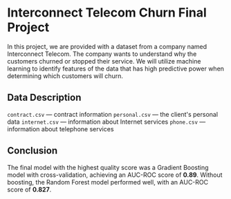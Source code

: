 # Interconnect Telecom Churn Final Project

In this project, we are provided with a dataset from a company named Interconnect Telecom. The company wants to understand why the customers churned or stopped their service. We will utilize machine learning to identify features of the data that has high predictive power when determining which customers will churn.

## Data Description
`contract.csv` — contract information
`personal.csv` — the client's personal data
`internet.csv` — information about Internet services
`phone.csv` — information about telephone services

## Conclusion
The final model with the highest quality score was a Gradient Boosting model with cross-validation, achieving an AUC-ROC score of **0.89**. Without boosting, the Random Forest model performed well, with an AUC-ROC score of **0.827**.
